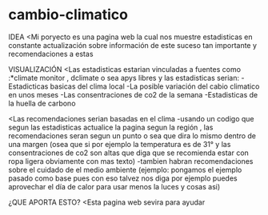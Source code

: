 # cambio-climatico
IDEA
<Mi poryecto es una pagina web la cual nos muestre estadisticas en constante actualización sobre información de este suceso tan importante
y recomendaciones a estas

VISUALIZACIÓN
<Las estadisticas estarian vinculadas a fuentes como :*climate monitor , dclimate o sea apys libres y las estadisticas serian:
-Estadicticas basicas del clima local
-La posible variación del cabio climatico en unos meses
-Las consentraciones de co2 de la semana
-Estadisticas de la huella de carbono

<Las recomendaciones serian basadas en el clima 
-usando un codigo que segun las estadisticas actualice la pagina 
segun la región , las recomendaciones seran segun un punto o sea que dira lo mismo dentro de una margen
(osea que si por ejemplo la temperatura es de 31° y las consentraciones de co2 son altas que diga que se recomienda estar con ropa ligera obviamente con mas texto)
-tambien habran recomendaciones sobre el cuidado de el medio ambiente
(ejemplo: pongamos el ejemplo pasado como base pues con eso talvez nos diga por ejemplo puedes aprovechar el día de calor para usar menos la luces y cosas asi)

¿QUE APORTA ESTO? 
<Esta pagina web sevira para ayudar 
